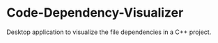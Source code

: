 Code-Dependency-Visualizer
==========================

Desktop application to visualize the file dependencies in a C++ project.
